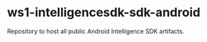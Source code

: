 # ws1-intelligencesdk-sdk-android
Repository to host all public Android Intelligence SDK artifacts.
